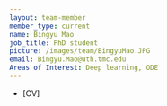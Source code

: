 ```yaml
---
layout: team-member
member_type: current
name: Bingyu Mao
job_title: PhD student
picture: /images/team/BingyuMao.JPG
email: Bingyu.Mao@uth.tmc.edu
Areas of Interest: Deep learning, ODE
---
```



- [CV]
